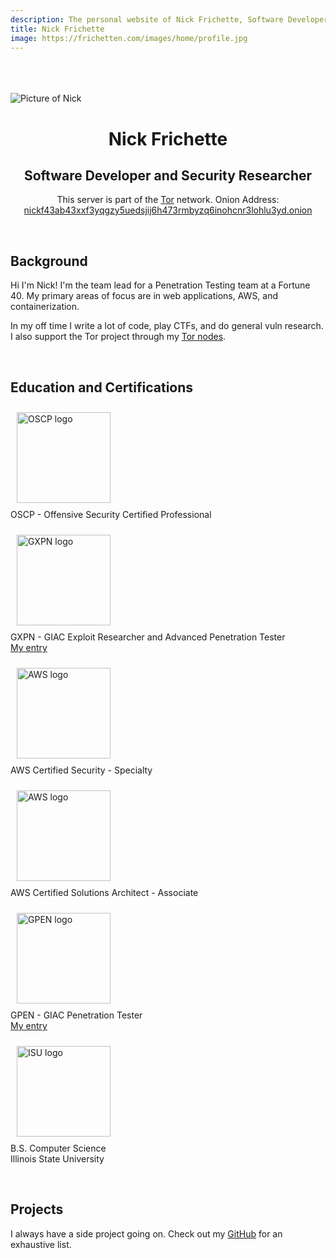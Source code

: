 ```yaml
---
description: The personal website of Nick Frichette, Software Developer and Security Researcher
title: Nick Frichette
image: https://frichetten.com/images/home/profile.jpg
---
```

<link rel="stylesheet" href="/css/index.css">
<div class="container">
<br><br><br>
  <img src="/images/home/profile.jpg" class="circle-avatar" alt="Picture of Nick">
<br>
<div class="card">
  <div class="card-block">
    <div class="text-canvas">
      <h1 style="text-align: center">Nick Frichette</h1>
      <h2 style="text-align: center" class="desc">Software Developer and Security Researcher</h2>
      <p style="text-align: center" class="tor">This server is part of the <a href="https://torproject.org">Tor</a> network.
        Onion Address: <a href="http://nickf43ab43xxf3yqgzy5uedsjij6h473rmbyzq6inohcnr3lohlu3yd.onion/">
          nickf43ab43xxf3yqgzy5uedsjij6h473rmbyzq6inohcnr3lohlu3yd.onion
        </a></p>
    </div>
  </div>
</div>
<br>
<div class="card">
  <div class="card-block">
    <div class="text-canvas">
      <h2>Background</h2>
      <p>Hi I'm Nick! I'm the team lead for a Penetration Testing team at a Fortune 40. My primary areas of focus are in web 
        applications, AWS, and containerization.</p>
      <p>In my off time I write a lot of code, play CTFs, and do general vuln research. I also support the Tor project through my <a href="https://metrics.torproject.org/rs.html#search/FriendlyExitNode%20country:us">Tor nodes</a>.</p>
    </div>
  </div>
</div>
<br>
<div class="card">
  <div class="card-block">
    <div class="text-canvas">
      <h2>Education and Certifications</h2>
      <div class="row">
        <div class="col-md">
          <p>
            <img src="/images/home/oscp.png" loading="lazy" class="img-responsive" alt="OSCP logo" style="width: 150px; height: 145px; padding: 10px"/><br>
            OSCP - Offensive Security Certified Professional<br>
          </p>
        </div>
        <div class="col-md">
          <p>
            <img src="/images/home/gxpn.png" loading="lazy" class="img-responsive" alt="GXPN logo" style="width: 150px; height: 145px; padding: 10px"/><br>
            GXPN - GIAC Exploit Researcher and Advanced Penetration Tester<br>
            <a href="https://www.giac.org/certified-professional/nicholas-frichette/163907">My entry</a>
          </p>
        </div>
        <div class="col-md">
          <p>
            <img src="/images/home/aws.png" loading="lazy" class="img-responsive" alt="AWS logo" style="width: 150px; height: 145px; padding: 10px"/><br>
            AWS Certified Security - Specialty<br>
          </p>
        </div><div class="col-md">
          <p>
            <img src="/images/home/aws.png" loading="lazy" class="img-responsive" alt="AWS logo" style="width: 150px; height: 145px; padding: 10px"/><br>
            AWS Certified Solutions Architect - Associate<br>
          </p>
        </div>
        <div class="col-md">
          <p>
            <img src="/images/home/gpen.png" loading="lazy" class="img-responsive" alt="GPEN logo" style="width: 150px; height: 145px; padding: 10px"/><br>
            GPEN - GIAC Penetration Tester<br>
            <a href="https://www.giac.org/certified-professional/nicholas-frichette/163907">My entry</a>
          </p>
        </div>
        <div class="col-md">
          <p>
            <img src="/images/home/isu_seal.png" loading="lazy" class="img-responsive" alt="ISU logo" style="width: 150px; height: 145px; padding: 10px"/><br>
            B.S. Computer Science<br>
            Illinois State University
          </p>
        </div>
      </div>
    </div>
  </div>
</div>
<br>
<div class="card">
  <div class="card-block">
    <div class="text-canvas">
      <h2>Projects</h2>
      <p>I always have a side project going on. Check out my
        <a href="https://github.com/Frichetten/">GitHub</a>
         for an exhaustive list.</p>
    </div>
  </div>
</div>
<br>
</div>
